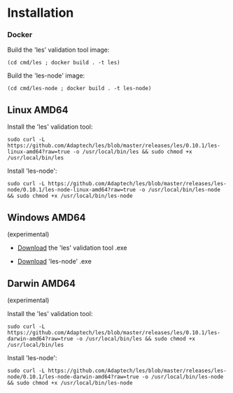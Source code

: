 # Installation


### Docker

Build the 'les' validation tool image:

```(cd cmd/les ; docker build . -t les)```

Build the 'les-node' image:

```(cd cmd/les-node ; docker build . -t les-node)```

## Linux AMD64

Install the 'les' validation tool:

```sudo curl -L https://github.com/Adaptech/les/blob/master/releases/les/0.10.1/les-linux-amd64?raw=true -o /usr/local/bin/les && sudo chmod +x /usr/local/bin/les```

Install 'les-node':

```sudo curl -L https://github.com/Adaptech/les/blob/master/releases/les-node/0.10.1/les-node-linux-amd64?raw=true -o /usr/local/bin/les-node && sudo chmod +x /usr/local/bin/les-node```

## Windows AMD64

(experimental)

* [Download](https://github.com/Adaptech/les/blob/master/releases/les/0.10.1/les-windows-amd64.exe?raw=true) the 'les' validation tool .exe

* [Download](https://github.com/Adaptech/les/blob/master/releases/les-node/0.10.1/les-node-windows-amd64.exe?raw=true) 'les-node' .exe

## Darwin AMD64

(experimental)

Install the 'les' validation tool:

```sudo curl -L https://github.com/Adaptech/les/blob/master/releases/les/0.10.1/les-darwin-amd64?raw=true -o /usr/local/bin/les && sudo chmod +x /usr/local/bin/les```

Install 'les-node':

```sudo curl -L https://github.com/Adaptech/les/blob/master/releases/les-node/0.10.1/les-node-darwin-amd64?raw=true -o /usr/local/bin/les-node && sudo chmod +x /usr/local/bin/les-node```

